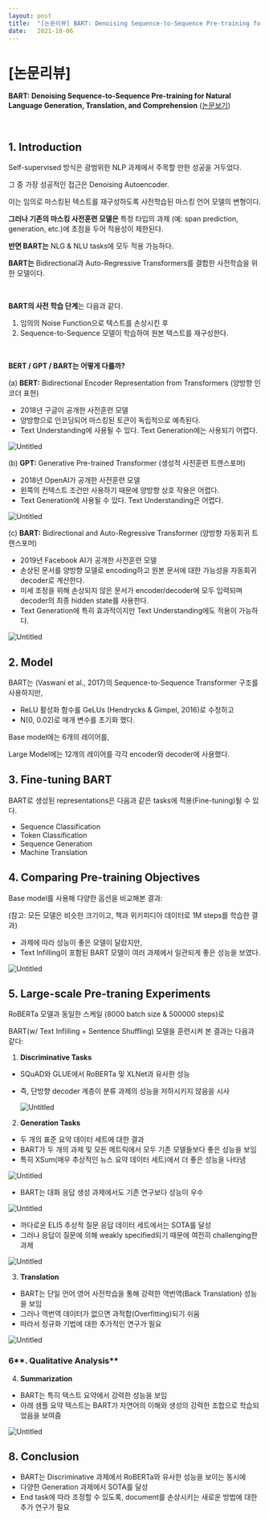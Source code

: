 ```yaml
---
layout: post
title:  "[논문리뷰] BART: Denoising Sequence-to-Sequence Pre-training for Natural Language Generation, Translation, and Comprehension"
date:   2021-10-06
---
```


# [논문리뷰]
**BART: Denoising Sequence-to-Sequence Pre-training for Natural Language Generation, Translation, and Comprehension**
([논문보기](https://arxiv.org/abs/1910.13461))

<br>

## 1. Introduction

Self-supervised 방식은 광범위한 NLP 과제에서 주목할 만한 성공을 거두었다.

그 중 가장 성공적인 접근은 Denoising Autoencoder.

이는 임의로 마스킹된 텍스트를 재구성하도록 사전학습된 마스킹 언어 모델의 변형이다.

**그러나 기존의 마스킹 사전훈련 모델은** 특정 타입의 과제 (예: span prediction, generation, etc.)에 초점을 두어 적용성이 제한된다.

**반면 BART는** NLG & NLU tasks에 모두 적용 가능하다. 

**BART는** Bidirectional과 Auto-Regressive Transformers를 결합한 사전학습을 위한 모델이다.

<br>

**BART의 사전 학습 단계**는 다음과 같다.
  1) 임의의 Noise Function으로 텍스트를 손상시킨 후 
  2) Sequence-to-Sequence 모델이 학습하여 원본 텍스트를 재구성한다.

<br>

**BERT / GPT / BART는 어떻게 다를까?**

(a) **BERT:** Bidirectional Encoder Representation from Transformers (양방향 인코더 표현)

- 2018년 구글이 공개한 사전훈련 모델
- 양방향으로 인코딩되어 마스킹된 토큰이 독립적으로 예측된다.
- Text Understanding에 사용될 수 있다. Text Generation에는 사용되기 어렵다.

![Untitled](/public/img/bart1.png)

(b) **GPT:** Generative Pre-trained Transformer (생성적 사전훈련 트랜스포머) 

- 2018년 OpenAI가 공개한 사전훈련 모델
- 왼쪽의 컨텍스트 조건만 사용하기 때문에 양방향 상호 작용은 어렵다.
- Text Generation에 사용될 수 있다. Text Understanding은 어렵다.

![Untitled](/public/img/bart2.png)

(c) **BART:** Bidirectional and Auto-Regressive Transformer (양방향 자동회귀 트랜스포머)

- 2019년 Facebook AI가 공개한 사전훈련 모델
- 손상된 문서를 양방향 모델로 encoding하고 원본 문서에 대한 가능성을  자동회귀 decoder로 계산한다.
- 미세 조정을 위해 손상되지 않은 문서가 encoder/decoder에 모두 입력되며 decoder의 최종 hidden state를 사용한다.
- Text Generation에 특히 효과적이지만 Text Understanding에도 적용이 가능하다.

![Untitled](/public/img/bart3.png)

## 2. Model

BART는 (Vaswani et al., 2017)의 Sequence-to-Sequence Transformer 구조를 사용하지만, 

- ReLU 활성화 함수를 GeLUs (Hendrycks & Gimpel, 2016)로 수정하고
- N(0, 0.02)로 매개 변수를 초기화 했다.

Base model에는 6개의 레이어를, 

Large Model에는 12개의 레이어를 각각 encoder와 decoder에 사용했다.

## 3. Fine-tuning BART

BART로 생성된 representations은 다음과 같은 tasks에 적용(Fine-tuning)될 수 있다.

- Sequence Classification
- Token Classification
- Sequence Generation
- Machine Translation

## 4. Comparing Pre-training Objectives

Base model를 사용해 다양한 옵션을 비교해본 결과:

(참고: 모든 모델은 비슷한 크기이고, 책과 위키피디아 데이터로 1M steps를 학습한 결과)

- 과제에 따라 성능이 좋은 모델이 달랐지만,
- Text Infilling이 포함된 BART 모델이 여러 과제에서 일관되게 좋은 성능을 보였다.

![Untitled](/public/img/bart4.png)

## 5. Large-scale Pre-traning Experiments

RoBERTa 모델과 동일한 스케일 (8000 batch size & 500000 steps)로 

BART(w/ Text Infilling + Sentence Shuffling) 모델을 훈련시켜 본 결과는 다음과 같다:

1) **Discriminative Tasks**

- SQuAD와 GLUE에서 RoBERTa 및 XLNet과 유사한 성능
- 즉, 단방향 decoder 계층이 분류 과제의 성능을 저하시키지 않음을 시사
    
    ![Untitled](/public/img/bart5.png)
    

2) **Generation Tasks**

- 두 개의 표준 요약 데이터 세트에 대한 결과
- BART가 두 개의 과제 및 모든 메트릭에서 모두 기존 모델들보다 좋은 성능을 보임
- 특히 XSum(매우 추상적인 뉴스 요약 데이터 세트)에서 더 좋은 성능을 나타냄

![Untitled](/public/img/bart6.png)

- BART는 대화 응답 생성 과제에서도 기존 연구보다 성능이 우수

![Untitled](/public/img/bart7.png)

- 까다로운 ELI5 추상적 질문 응답 데이터 세트에서는 SOTA를 달성
- 그러나 응답이 질문에 의해 weakly specified되기 때문에 여전히 challenging한 과제

![Untitled](/public/img/bart8.png)

3) **Translation**

- BART는 단일 언어 영어 사전학습을 통해 강력한 역번역(Back Translation) 성능을 보임
- 그러나 역번역 데이터가 없으면 과적합(Overfitting)되기 쉬움
- 따라서 정규화 기법에 대한 추가적인 연구가 필요

![Untitled](/public/img/bart9.png)

### 6**. Qualitative Analysis**

4) **Summarization**

- BART는 특히 텍스트 요약에서 강력한 성능을 보임
- 아래 샘플 요약 텍스트는 BART가 자연어의 이해와 생성의 강력한 조합으로 학습되었음을 보여줌

![Untitled](/public/img/bart10.png)

## 8. Conclusion

- BART는 Discriminative 과제에서 RoBERTa와 유사한 성능을 보이는 동시에
- 다양한 Generation 과제에서 SOTA를 달성
- End task에 따라 조정할 수 있도록, document를 손상시키는 새로운 방법에 대한 추가 연구가 필요
